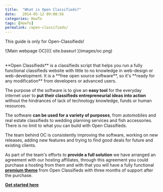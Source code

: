 ```yaml
---
title:  "What is Open Classifieds?"
date:   2014-05-12 09:08:56
categories: HowTo
tags: [HowTo]
permalink: /open-classifieds/
---
```

<div class="alert alert-warning">
<strong><i class="glyphicon glyphicon-warning-sign"></i> </strong> This guide is only for Open-Classifieds!
</div>

![Main webpage OC]({{ site.baseurl }}images/oc.png)

<br>
**Open Classifieds** is a classifieds script that helps you run a fully functional classifieds website with little to no knowledge in web-design or web-development. It is a **free open source software**, so it's **ready for any modification** from developers or advanced users.

The purpose of the software is to give an **easy tool** for the everyday internet user to **put their classifieds entrepreneurial ideas into action** without the hindrances of lack of technology knowledge, funds or human resources.

The software **can be used for a variety of purposes**, from automobiles and real estate classifieds to wedding planning services and fish accessories. There is no limit to what you can build with Open Classifieds.

The team behind OC is consistently improving the software, working on new releases, adding new features and trying to find good deals for future and existing clients.

As part of the team's efforts to **provide a full solution** we have arranged an agreement with our hosting affiliates, through this agreement you could purchase a hosting from them and with that you will have a fully functional **[premium theme](http://open-classifieds.com/market/)** from Open Classifieds with three months of support after the purchase.

**[Get started here](http://open-classifieds.com/hosting/)**

